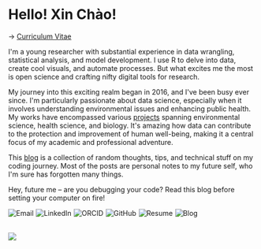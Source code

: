 
# Hello! Xin Chào!

→ <a href="https://lehuynh.rbind.io/Le-Huynh_Truc-Ly_CV.pdf" target="_blank">Curriculum Vitae</a>  

I'm a young researcher with substantial experience in data wrangling, statistical analysis, and model development. 
I use R to delve into data, create cool visuals, and automate processes. 
But what excites me the most is open science and crafting nifty digital tools for research.  

My journey into this exciting realm began in 2016, and I've been busy ever since. 
I'm particularly passionate about data science, especially when it involves understanding environmental issues and enhancing public health. 
My works have encompassed various 
<a href="https://lehuynh.rbind.io/project/" target="_blank">projects</a> 
spanning environmental science, health science, and biology. 
It's amazing how data can contribute to the protection and improvement of human well-being, making it a central focus of my academic and professional adventure.  

This 
<a href="https://lehuynh.rbind.io/blog/" target="_blank">blog</a> 
is a collection of random thoughts, tips, and technical stuff on my coding journey. 
Most of the posts are personal notes to my future self, who I'm sure has forgotten many things.  

Hey, future me – are you debugging your code? Read this blog before setting your computer on fire!


<!-- Social section -->

[<img align="left" alt="Email" style="margin-right: 5px;" src="https://img.shields.io/badge/Email-EA4335.svg?logo=gmail&logoColor=white" />](mailto:trucly.lehuynh@gmail.com)

<a 
href="https://www.linkedin.com/in/le-huynh-truc-ly" target="_blank">
<img align="left" alt="LinkedIn" style="margin-right: 5px;" src="https://img.shields.io/badge/LinkedIn-%230077B5.svg?logo=linkedin&logoColor=white" />
</a>

<a 
href="https://orcid.org/0000-0002-5227-2185" target="_blank">
<img align="left" alt="ORCID" style="margin-right: 5px;" src="https://img.shields.io/badge/ORCID-A6CE39.svg?logo=orcid&logoColor=white" />
</a>

<a 
href="https://github.com/le-huynh" target="_blank">
<img align="left" alt="GitHub" style="margin-right: 5px;" src="https://img.shields.io/badge/GitHub-181717?logo=github&logoColor=white" />
</a>

<a 
href="https://lehuynh.rbind.io/Le-Huynh_Truc-Ly_CV.pdf" target="_blank">
<img align="left" alt="Resume" style="margin-right: 5px;" src="https://img.shields.io/badge/Resume-%199900.svg?logo=files&logoColor=white" />
</a>

<a 
href="https://lehuynh.rbind.io/blog/" target="_blank">
<img align="left" alt="Blog" src="https://img.shields.io/badge/Blog-FFA500?logo=rss&logoColor=white" />
</a>


<br/>

<br/>

![](/img/viz_gallery02.png)




